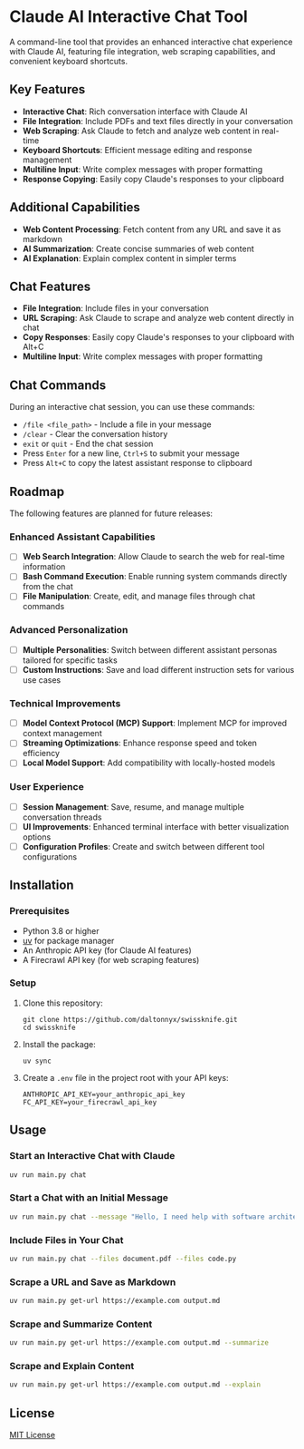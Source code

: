 # Claude AI Interactive Chat Tool

A command-line tool that provides an enhanced interactive chat experience with Claude AI, featuring file integration, web scraping capabilities, and convenient keyboard shortcuts.

## Key Features

- **Interactive Chat**: Rich conversation interface with Claude AI
- **File Integration**: Include PDFs and text files directly in your conversation
- **Web Scraping**: Ask Claude to fetch and analyze web content in real-time
- **Keyboard Shortcuts**: Efficient message editing and response management
- **Multiline Input**: Write complex messages with proper formatting
- **Response Copying**: Easily copy Claude's responses to your clipboard

## Additional Capabilities

- **Web Content Processing**: Fetch content from any URL and save it as markdown
- **AI Summarization**: Create concise summaries of web content
- **AI Explanation**: Explain complex content in simpler terms

## Chat Features

- **File Integration**: Include files in your conversation
- **URL Scraping**: Ask Claude to scrape and analyze web content directly in chat
- **Copy Responses**: Easily copy Claude's responses to your clipboard with Alt+C
- **Multiline Input**: Write complex messages with proper formatting

## Chat Commands

During an interactive chat session, you can use these commands:

- `/file <file_path>` - Include a file in your message
- `/clear` - Clear the conversation history
- `exit` or `quit` - End the chat session
- Press `Enter` for a new line, `Ctrl+S` to submit your message
- Press `Alt+C` to copy the latest assistant response to clipboard

## Roadmap

The following features are planned for future releases:

### Enhanced Assistant Capabilities

- [ ] **Web Search Integration**: Allow Claude to search the web for real-time information
- [ ] **Bash Command Execution**: Enable running system commands directly from the chat
- [ ] **File Manipulation**: Create, edit, and manage files through chat commands

### Advanced Personalization

- [ ] **Multiple Personalities**: Switch between different assistant personas tailored for specific tasks
- [ ] **Custom Instructions**: Save and load different instruction sets for various use cases

### Technical Improvements

- [ ] **Model Context Protocol (MCP) Support**: Implement MCP for improved context management
- [ ] **Streaming Optimizations**: Enhance response speed and token efficiency
- [ ] **Local Model Support**: Add compatibility with locally-hosted models

### User Experience

- [ ] **Session Management**: Save, resume, and manage multiple conversation threads
- [ ] **UI Improvements**: Enhanced terminal interface with better visualization options
- [ ] **Configuration Profiles**: Create and switch between different tool configurations

## Installation

### Prerequisites

- Python 3.8 or higher
- [uv](https://github.com/astral-sh/uv) for package manager
- An Anthropic API key (for Claude AI features)
- A Firecrawl API key (for web scraping features)

### Setup

1. Clone this repository:

   ```
   git clone https://github.com/daltonnyx/swissknife.git
   cd swissknife
   ```

2. Install the package:

   ```
   uv sync
   ```

3. Create a `.env` file in the project root with your API keys:

   ```
   ANTHROPIC_API_KEY=your_anthropic_api_key
   FC_API_KEY=your_firecrawl_api_key
   ```

## Usage

### Start an Interactive Chat with Claude

```bash
uv run main.py chat
```

### Start a Chat with an Initial Message

```bash
uv run main.py chat --message "Hello, I need help with software architecture"
```

### Include Files in Your Chat

```bash
uv run main.py chat --files document.pdf --files code.py
```

### Scrape a URL and Save as Markdown

```bash
uv run main.py get-url https://example.com output.md
```

### Scrape and Summarize Content

```bash
uv run main.py get-url https://example.com output.md --summarize
```

### Scrape and Explain Content

```bash
uv run main.py get-url https://example.com output.md --explain
```

## License

[MIT License](LICENSE)
